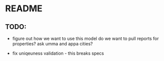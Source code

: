 # README
## TODO:
-  figure out how we want to use this model
    do we want to pull reports for properties?  ask umma and appa cities?

- fix uniqeuness validation - this breaks specs



